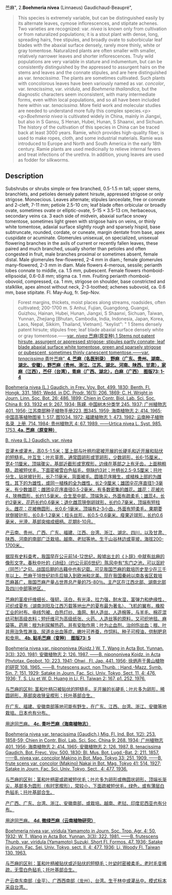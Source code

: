 苎麻",
2.**Boehmeria nivea** (Linnaeus) Gaudichaud-Beaupré",

> This species is extremely variable, but can be distinguished easily by its alternate leaves, cymose inflorescences, and stipitate achenes. Two varieties are recognized: var. *nivea* is known only from cultivation or from naturalized populations; it is a stout plant with dense, long, spreading hairs, free stipules, and broadly ovate to suborbicular leaf blades with the abaxial surface densely, rarely more thinly, white or gray tomentose. Naturalized plants are often smaller with smaller, relatively narrower leaves and shorter inflorescences. Truly wild populations are very variable in stature and indumentum, but can be consistently distinguished by the appressed to assurgent hairs on the stems and leaves and the connate stipules, and are here distinguished as var. *tenacissima*. The plants are sometimes cultivated. Such plants with concolorous leaves have been variously named as var. *concolor*, var. *tenacissima*, var. *viridula*, and *Boehmeria* *thailandica*, but the diagnostic characters seem inconsistent, with many intermediate forms, even within local populations, and so all have been included here within var. *tenacissima*. More field work and molecular studies are needed to understand more fully this complex species.&lt;p&gt;&lt;p&gt;*Boehmeria* *nivea* is cultivated widely in China, mainly in Jiangxi, but also in S Gansu, S Henan, Hubei, Hunan, S Shaanxi, and Sichuan. The history of the cultivation of this species in China can be traced back at least 3000 years. Ramie, which provides high-quality fiber, is used to make ropes, cloth, and some industrial materials. Ramie was introduced to Europe and North and South America in the early 18th century. Ramie plants are used medicinally to relieve internal fevers and treat infections of the urethra. In addition, young leaves are used as fodder for silkworms.

## Description
Subshrubs or shrubs simple or few branched, 0.5-1.5 m tall; upper stems, branchlets, and petioles densely patent hirsute, appressed strigose or only strigose. Monoecious. Leaves alternate; stipules lanceolate, free or connate and 2-cleft, 7-11 mm; petiole 2.5-10 cm; leaf blade often orbicular or broadly ovate, sometimes ovate or elliptic-ovate, 5-15 × 3.5-13 cm, herbaceous, secondary veins ca. 3 each side of midvein, abaxial surface snowy tomentose, sometimes light green with strigose hairs on veins, or thinly white tomentose, adaxial surface slightly rough and sparsely hispid, base subtruncate, rounded, cordate, or cuneate, margin dentate from base, apex cuspidate or acuminate. Glomerules unisexual, on specialized, unisexual flowering branches in the axils of current or recently fallen leaves, these paired and much branched, usually shorter than petioles and often congested in fruit, male branches proximal or sometimes absent, female distal. Male glomerules few-flowered, 2-4 mm in diam.; female glomerules many-flowered, 2-3 mm in diam. Male flowers 4-merous, sessile; perianth lobes connate to middle, ca. 1.5 mm, pubescent. Female flowers rhomboid-ellipsoidal, 0.6-0.8 mm; stigma ca. 1 mm. Fruiting perianth rhomboid-obovoid, compressed, ca. 1 mm, strigose on shoulder, base constricted and stalklike, apex almost without neck, 2-3-toothed; achenes subovoid, ca. 0.6 mm, base stipitate. Fl. May-Aug, fr. Sep-Nov.

> Forest margins, thickets, moist places along streams, roadsides, often cultivated; 200-1700 m. S Anhui, Fujian, Guangdong, Guangxi, Guizhou, Hainan, Hubei, Hunan, Jiangxi, S Shaanxi, Sichuan, Taiwan, Yunnan, Zhejiang [Bhutan, Cambodia, India, Indonesia, Japan, Korea, Laos, Nepal, Sikkim, Thailand, Vietnam].
  "keylist": "
1 Stems densely patent hirsute; stipules free; leaf blade abaxial surface densely white or gray tomentose.——<a href='/info/Boehmeria nivea var. nivea?t=foc'>var. *nivea* 苎麻(原变种)
1 Stems not patent hirsute, assurgent or appressed strigose; stipules partly connate; leaf blade abaxial surface white tomentose, green and sparsely strigose or pubescent, sometimes thinly canescent tomentose.——<a href='/info/Boehmeria nivea var. tenacissima?t=foc'>var. *tenacissima* 青叶苎麻",
**4. 苎麻（名医别录）　野麻（广东、贵州、湖南、湖北、安徽），野苎麻（贵州、浙江、江苏、湖北、河南、陕西、甘肃），家麻（江西），苎仔（台湾），青麻（广西、湖北），白麻（广西）　图版73: 1-4**

Boehmeria nivea (L.) Gaudich. in Frey. Voy. Bot. 499. 1830; Benth. Fl. Hongk. 331. 1861; Wedd. in DC. Prodr. 16(1): 206. 1869; C. H. Wright in Journ. Linn. Soc. Bot. 26: 486. 1899; Chien in Contr. Biol. Lab. Sci. Soc. China 8: 93. 1932 et 9: 267. 1934; 陈嵘, 中国树木分类学 245. 1937; 广州植物志 401. 1956; 江苏南部种子植物手册223, 图345. 1959; 海南植物志 2: 414. 1965; 中国高等植物图鉴 1: 517, 图1034. 1972; 福建植物志 1: 473. 1982; 云南种子植物名录, 上册, 714. 1984; 贵州植物志 4: 67. 1989. ——Urtica nivea L. Syst. 985. 1753.
**4a. 苎麻（原变种）**

B. nivea (L.) Gaudich. var. nivea

亚灌木或灌木，高0.5-1.5米；茎上部与叶柄均密被开展的长硬毛和近开展和贴伏的短糙毛。叶互生；叶片草质，通常圆卵形或宽卵形，少数卵形，长6-15厘米，宽4-11厘米，顶端骤尖，基部近截形或宽楔形，边缘在基部之上有牙齿，上面稍粗糙，疏被短伏毛，下面密被雪白色毡毛，侧脉约3对；叶柄长2.5-9.5厘米；托叶分生，钻状披针形，长7-11毫米，背面被毛。圆锥花序腋生，或植株上部的为雌性，其下的为雄性，或同一植株的全为雌性，长2-9厘米；雄团伞花序直径1-3毫米，有少数雄花；雌团伞花序直径0.5-2毫米，有多数密集的雌花。雄花：花被片4，狭椭圆形，长约1.5毫米，合生至中部，顶端急尖，外面有疏柔毛；雄蕊4，长约2毫米，花药长约0.6毫米；退化雌蕊狭倒卵球形，长约0.7毫米，顶端有短柱头。雌花：花被椭圆形，长0.6-1毫米，顶端有2-3小齿，外面有短柔毛，果期菱状倒披针形，长0.8-1.2毫米；柱头丝形，长0.5-0.6毫米。瘦果近球形，长约0.6毫米，光滑，基部突缩成细柄。花期8-10月。

产云南、贵州、广西、广东、福建、江西、台湾、浙江、湖北、四川，以及甘肃、陕西、河南的南部广泛栽培。越南、老挝等地。生于山谷林边或草坡，海拔200-1700米。

据现有史料查考，我国早在公元前14-12世纪，殷墟出土的《卜辞》中就有丝麻的像形文字。春秋中叶的《诗经》（约公元前6世纪）陈风中有“东门之池，可以沤紵（同苎）”之句。战国后期的古藉中也有记载。可见我国苎麻的栽培历史至少在三千年以上。苎麻于18世纪初先后输入到欧洲和北美。现在我国秦岭以南各省区栽培苎麻甚广，我国苎麻产量占世界总产量的75-80％。主产区在江西北部、湖南北部及四川中部等地区。

苎麻的茎皮纤维细长，强韧，洁白，有光泽，拉力强，耐水湿，富弹力和绝缘性，可织成夏布（湖南浏阳及江西万载等地出产的夏布最为著名）、飞机的翼布，橡胶工业的衬布、电线包被、白热灯纱、渔网、制人造丝、人造棉等，与羊毛、棉花混纺可制高级衣料；短纤维可为高级纸张、火药、人造丝等的原料，又可织地毯、麻袋等。药用：根为利尿解热药，并有安胎作用；叶为止血剂，治创伤出血；根、叶并用治急性淋浊、尿道炎出血等症。嫩叶可养蚕，作饲料。种子可榨油，供制肥皂和食用。
**4b. 贴毛苎麻（变种）　图版73: 5**

Boehmeria nivea var. nipononivea (Koidz.) W. T. Wang in Acta Bot. Yunnan. 3(3): 320. 1981; 安徽植物志 2: 126. 1987. ——B. nipononivea Koidz. in Acta Phytotax. Geobot. 10: 223. 1941; Ohwi , Fl. Jap. 441. 1956; 徐炳声于黄山植物的研究 108. 1965. ——B. frutescens auct. non Thunb. : Hand.-Mazz. Symb. Sin. 7: 151. 1929; Satake in Journ. Fac. Sci. Univ. Tokyo, Sect. 11, 4: 476. 1936; T. S. Liu et W. D. Huang in Li, Fl. Taiwan 2: 167, p1. 252. 1976.

与苎麻的区别: 茎和叶柄只被贴伏的短糙毛，无开展的长硬毛；叶片多为卵形，稀圆卵形，基部突收狭呈楔形；托叶基部合生。

在广东、福建、安徽南部等地可能有野生，在广东、江西、台湾、浙江、安徽等地栽培。日本也有分布。

用途同苎麻。
**4c. 青叶苎麻（海南植物志）**

Boehmeria nivea var. tenacissima (Gaudich.) Miq. Fl. Ind. Bot. 1(2): 253. 1858-59; Chien in Contr. Biol. Lab. Sci. Soc. China 9: 268. 1934; 广州植物志 401. 1956; 海南植物志 2: 414. 1965; 安徽植物志 2: 126. 1987. B. tenacissima Gaudich. Bot. Freyc. Voy. 500. 1830; Bl. Mus. Bot. Lugd.-Bat. 2: 211. 1857. ——B. nivea var. concolor Makino in Bot. Mag. Tokyo 33: 251. 1909. ——B. frute scens var. concolor (Makino) Nakai in Bot. Mag. Tokyo 41: 514. 1927; Satake in Journ. Fac. Sci. Univ. Tokyo, Sect., 4: 477. 1936.

与苎麻的区别：茎和叶柄密或疏被短伏毛；叶片多为卵形或椭圆状卵形，顶端长渐尖，基部多为圆形（有时宽楔形），常较小，下面疏被短伏毛，绿色，或有薄层白色毡毛；托叶基部合生。

产广西、广东、台湾、浙江、安徽南部，或栽培。越南、老挝、印度尼西亚也有分布。

用途同苎麻。
**4d. 微绿苎麻（云南植物研究）**

Boehmeria nivea var. viridula Yamamoto in Journ. Soc. Trop. Agr. 4: 50. 1932; W. T. Wang in Acta Bot. Yunnan. 3(3): 322. 1981. ——B. frutescens Thunb. var. viridula (Yamamoto) Suzuki, Short Fl. Formos. 47. 1936; Satake in Journ. Fac. Sei. Univ. Tokyo, sect. Ⅱ, 4: 477. 1936; Li, Woody Fl. Taiwan 130. 1963.

与苎麻的区别：茎和叶柄被贴伏或近贴伏的短糙毛；叶幼时密被柔毛，老时毛变稀疏，无雪白色毡毛；托叶基部合生。

产云南东南部（金平）、广西西南部（龙州）、台湾。生于林中或灌丛中。模式标本采自台湾。
